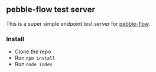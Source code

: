 ## pebble-flow test server

This is a super simple endpoint test server for [pebble-flow](https://github.com/pauleeeeee/pebble-flow).

### Install

- Clone the repo
- Run `npm install`
- Run `node index`
